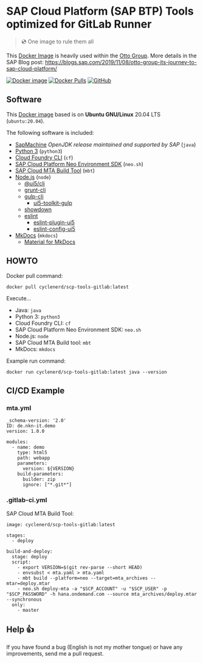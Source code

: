 # SAP Cloud Platform (SAP BTP) Tools optimized for GitLab Runner

> 💿 One image to rule them all

This [Docker Image](https://hub.docker.com/r/cyclenerd/scp-tools-gitlab) is heavily used within the [Otto Group](https://www.ottogroup.com/).
More details in the SAP Blog post: <https://blogs.sap.com/2019/11/08/otto-group-its-journey-to-sap-cloud-platform/>

[![Docker image](https://github.com/Cyclenerd/scp-tools-gitlab/actions/workflows/docker-latest.yml/badge.svg)](https://github.com/Cyclenerd/scp-tools-gitlab/actions/workflows/docker-latest.yml)
[![Docker Pulls](https://img.shields.io/docker/pulls/cyclenerd/scp-tools-gitlab)](https://hub.docker.com/r/cyclenerd/scp-tools-gitlab)
[![GitHub](https://img.shields.io/github/license/cyclenerd/scp-tools-gitlab)](https://github.com/Cyclenerd/scp-tools-gitlab/blob/master/LICENSE)

## Software

This [Docker image](https://hub.docker.com/r/cyclenerd/scp-tools-gitlab) based is on **Ubuntu GNU/Linux** 20.04 LTS (`ubuntu:20.04`).

The following software is included:

* [SapMachine](https://sap.github.io/SapMachine/) *OpenJDK release maintained and supported by SAP* (`java`)
* [Python 3](https://www.python.org/) (`python3`)
* [Cloud Foundry CLI](https://docs.cloudfoundry.org/cf-cli/) (`cf`)
* [SAP Cloud Platform Neo Environment SDK](https://tools.hana.ondemand.com/#cloud) (`neo.sh`)
* [SAP Cloud MTA Build Tool](https://sap.github.io/cloud-mta-build-tool/) (`mbt`)
* [Node.js](https://nodejs.org/) (`node`)
  * [@ui5/cli](https://www.npmjs.com/package/@ui5/cli)
  * [grunt-cli](https://www.npmjs.com/package/grunt-cli)
  * [gulp-cli](https://www.npmjs.com/package/gulp-cli)
    * [ui5-toolkit-gulp](https://www.npmjs.com/package/ui5-toolkit-gulp)
  * [showdown](https://www.npmjs.com/package/showdown)
  * [eslint](https://www.npmjs.com/package/eslint)
    * [eslint-plugin-ui5](https://www.npmjs.com/package/eslint-plugin-ui5)
    * [eslint-config-ui5](https://www.npmjs.com/package/eslint-config-ui5)
* [MkDocs](https://www.mkdocs.org/) (`mkdocs`)
  * [Material for MkDocs](https://squidfunk.github.io/mkdocs-material/)


## HOWTO

Docker pull command:
```shell
docker pull cyclenerd/scp-tools-gitlab:latest
```

Execute...

* Java: `java`
* Python 3: `python3`
* Cloud Foundry CLI: `cf`
* SAP Cloud Platform Neo Environment SDK: `neo.sh`
* Node.js: `node`
* SAP Cloud MTA Build tool: `mbt`
* MkDocs: `mkdocs`

Example run command:
```
docker run cyclenerd/scp-tools-gitlab:latest java --version
```

## CI/CD Example

### mta.yml

```
_schema-version: '2.0'
ID: de.nkn-it.demo
version: 1.0.0

modules:
  - name: demo
    type: html5
    path: webapp
    parameters:
      version: ${VERSION}
    build-parameters:
      builder: zip
      ignore: ["*.git*"]
```

### .gitlab-ci.yml

SAP Cloud MTA Build Tool:

```
image: cyclenerd/scp-tools-gitlab:latest

stages:
  - deploy

build-and-deploy:
  stage: deploy
  script:
    - export VERSION=$(git rev-parse --short HEAD)
    - envsubst < mta.yaml > mta.yaml
    - mbt build --platform=neo --target=mta_archives --mtar=deploy.mtar
    - neo.sh deploy-mta -a "$SCP_ACCOUNT" -u "$SCP_USER" -p "$SCP_PASSWORD" -h hana.ondemand.com --source mta_archives/deploy.mtar --synchronous
  only:
    - master
```

## Help 👍

If you have found a bug (English is not my mother tongue) or have any improvements, send me a pull request.
